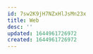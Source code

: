 ```yaml
---
id: 7sw2K9jH7NZxHlJsMn23x
title: Web
desc: ''
updated: 1644961726972
created: 1644961726972
---
```


